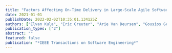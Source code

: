```yaml
---
title: "Factors Affecting On-Time Delivery in Large-Scale Agile Software Development"
date: 2021-01-01
publishDate: 2022-02-02T10:35:01.134125Z
authors: ["Elvan Kula", "Eric Greuter", "Arie Van Deursen", "Gousios Georgios"]
publication_types: ["2"]
abstract: ""
featured: false
publication: "*IEEE Transactions on Software Engineering*"
---
```


